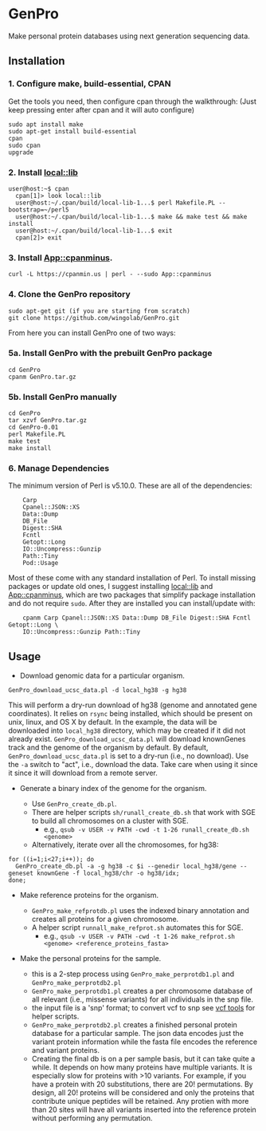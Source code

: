 GenPro
======

Make personal protein databases using next generation sequencing data.

## Installation
### 1. Configure make, build-essential, CPAN
Get the tools you need, then configure cpan through the walkthrough: (Just keep pressing enter after cpan and it will auto configure)
```
sudo apt install make
sudo apt-get install build-essential
cpan
sudo cpan
upgrade
```
### 2. Install [local::lib](https://metacpan.org/pod/local::lib) 
```
user@host:~$ cpan
  cpan[1]> look local::lib
  user@host:~/.cpan/build/local-lib-1...$ perl Makefile.PL --bootstrap=~/perl5
  user@host:~/.cpan/build/local-lib-1...$ make && make test && make install
  user@host:~/.cpan/build/local-lib-1...$ exit
  cpan[2]> exit
```
### 3. Install [App::cpanminus](https://metacpan.org/pod/App::cpanminus).
```
curl -L https://cpanmin.us | perl - --sudo App::cpanminus
```
### 4. Clone the GenPro repository
```
sudo apt-get git (if you are starting from scratch)
git clone https://github.com/wingolab/GenPro.git
```
From here you can install GenPro one of two ways:
### 5a. Install GenPro with the prebuilt GenPro package
```
cd GenPro
cpanm GenPro.tar.gz
```
### 5b. Install GenPro manually
```
cd GenPro
tar xzvf GenPro.tar.gz
cd GenPro-0.01
perl Makefile.PL
make test
make install
```
### 6. Manage Dependencies
The minimum version of Perl is v5.10.0. These are all of the dependencies:
```
    Carp
    Cpanel::JSON::XS
    Data::Dump
    DB_File
    Digest::SHA
    Fcntl
    Getopt::Long
    IO::Uncompress::Gunzip
    Path::Tiny
    Pod::Usage
```
Most of these come with any standard installation of Perl. To install missing
packages or update old ones, I suggest installing [local::lib](https://metacpan.org/pod/local::lib)
and [App::cpanminus](https://metacpan.org/pod/App::cpanminus), which are two
packages that simplify package installation and do not require `sudo`. After
they are installed you can install/update with:
```
    cpanm Carp Cpanel::JSON::XS Data::Dump DB_File Digest::SHA Fcntl Getopt::Long \
    IO::Uncompress::Gunzip Path::Tiny
```
## Usage

- Download genomic data for a particular organism.

```
GenPro_download_ucsc_data.pl -d local_hg38 -g hg38
```

This will perform a dry-run download of hg38 (genome and annotated gene
coordinates). It relies on `rsync` being installed, which should be present on
unix, linux, and OS X by default. In the example, the data will be downloaded 
into `local_hg38` directory, which may be created if it did not already exist. 
`GenPro_download_ucsc_data.pl` will download knownGenes track and the genome of 
the organism by default. By default, `GenPro_download_ucsc_data.pl` is set to a 
dry-run (i.e., no download). Use the `-a` switch to "act", i.e., download the 
data. Take care when using it since it since it will download from a remote 
server. 


- Generate a binary index of the genome for the organism.


  - Use `GenPro_create_db.pl`.
  - There are helper scripts `sh/runall_create_db.sh` that work with SGE to
  build all chromosomes on a cluster with SGE.
    - e.g., `qsub -v USER -v PATH -cwd -t 1-26 runall_create_db.sh <genome>`
  - Alternatively, iterate over all the chromosomes, for hg38:

```
for ((i=1;i<27;i++)); do
  GenPro_create_db.pl -a -g hg38 -c $i --genedir local_hg38/gene --geneset knownGene -f local_hg38/chr -o hg38/idx;
done;
```

- Make reference proteins for the organism.
  - `GenPro_make_refprotdb.pl` uses the indexed binary annotation and creates 
  all proteins for a given chromosome.
  - A helper script `runnall_make_refprot.sh` automates this for SGE.
    - e.g., `qsub -v USER -v PATH -cwd -t 1-26 make_refprot.sh <genome> <reference_proteins_fasta>`


- Make the personal proteins for the sample.
  - this is a 2-step process using `GenPro_make_perprotdb1.pl` and
  `GenPro_make_perprotdb2.pl`
  - `GenPro_make_perprotdb1.pl` creates a per chromosome database of all relevant
  (i.e., missense variants) for all individuals in the snp file.
  - the input file is a 'snp' format; to convert vcf to snp see
  [vcf tools](https://github.com/vcftools) for helper scripts.
  - `GenPro_make_perprotdb2.pl` creates a finished personal protein database for
  a particular sample. The json data encodes just the variant protein information
  while the fasta file encodes the reference and variant proteins.
  - Creating the final db is on a per sample basis, but it can take quite a 
  while. It depends on how many proteins have multiple variants. It is especially 
  slow for proteins with >10 variants. For example, if you have a protein with 
  20 substitutions, there are 20! permutations. By design, all 20! proteins 
  will be considered and only the proteins that contribute unique peptides will
  be retained. Any protien with more than 20 sites will have all variants 
  inserted into the reference protein without performing any permutation. 

